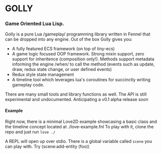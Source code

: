 # GOLLY

### Game Oriented Lua Lisp.

Golly is a pure Lua /gameplay/ programming library written in Fennel that can be dropped into any engine. Out of the box Golly gives you: 
- A fully featured ECS framework (on top of tiny-ecs) 
- A game logic focused OOP framework. Strong mixin support, zero support for inheritence (composition only!). Methods support metadata informing the engine /when/ to call the method (events such as update, draw, redux state change, or user defined events) 
- Redux style state management
- A timeline tool which leverages lua's coroutines for succinctly writing gameplay code. 

There are many small tools and library functions as well. The API is still experimental and undocumented. Anticipating a v0.1 alpha release soon 

#### Example

Right now, there is a minimal Love2D example showcasing a basic class and the timeline concept located at ./love-example.fnl 
To play with it, clone the repo and just run `love ./`

A REPL will open up over stdio. There is a global variable called `scene` you can play with. Try (scene:add-entity (foo))
